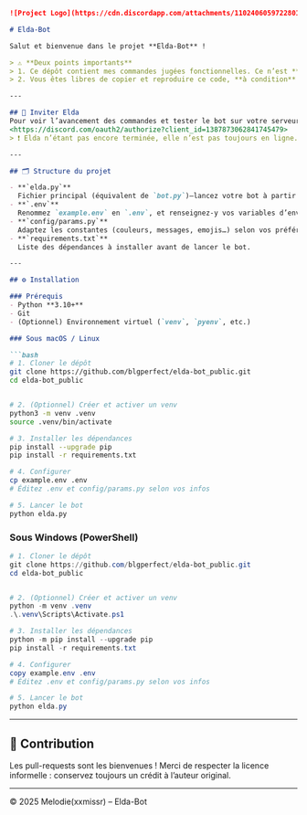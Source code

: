 ````markdown
![Project Logo](https://cdn.discordapp.com/attachments/1102406059722801184/1387886546300043264/0C5431CA-4920-413C-BBC7-0F18DA8C3D15.png)

# Elda-Bot

Salut et bienvenue dans le projet **Elda-Bot** !

> ⚠️ **Deux points importants**  
> 1. Ce dépôt contient mes commandes jugées fonctionnelles. Ce n’est **pas** mon GitHub principal.  
> 2. Vous êtes libres de copier et reproduire ce code, **à condition** d’en garder la paternité (crédit à l’auteur).

---

## 📢 Inviter Elda  
Pour voir l’avancement des commandes et tester le bot sur votre serveur test, ajoutez **Elda** via ce lien :  
<https://discord.com/oauth2/authorize?client_id=1387873062841745479>  
> ❗ Elda n’étant pas encore terminée, elle n’est pas toujours en ligne.

---

## 🗂️ Structure du projet

- **`elda.py`**  
  Fichier principal (équivalent de `bot.py`)—lancez votre bot à partir d’ici.  
- **`.env`**  
  Renommez `example.env` en `.env`, et renseignez-y vos variables d’environnement (token, MongoDB URI, etc.).  
- **`config/params.py`**  
  Adaptez les constantes (couleurs, messages, emojis…) selon vos préférences.  
- **`requirements.txt`**  
  Liste des dépendances à installer avant de lancer le bot.  

---

## ⚙️ Installation

### Prérequis
- Python **3.10+**
- Git
- (Optionnel) Environnement virtuel (`venv`, `pyenv`, etc.)

### Sous macOS / Linux

```bash
# 1. Cloner le dépôt
git clone https://github.com/blgperfect/elda-bot_public.git
cd elda-bot_public


# 2. (Optionnel) Créer et activer un venv
python3 -m venv .venv
source .venv/bin/activate

# 3. Installer les dépendances
pip install --upgrade pip
pip install -r requirements.txt

# 4. Configurer
cp example.env .env
# Éditez .env et config/params.py selon vos infos

# 5. Lancer le bot
python elda.py
````

### Sous Windows (PowerShell)

```powershell
# 1. Cloner le dépôt
git clone https://github.com/blgperfect/elda-bot_public.git
cd elda-bot_public


# 2. (Optionnel) Créer et activer un venv
python -m venv .venv
.\.venv\Scripts\Activate.ps1

# 3. Installer les dépendances
python -m pip install --upgrade pip
pip install -r requirements.txt

# 4. Configurer
copy example.env .env
# Éditez .env et config/params.py selon vos infos

# 5. Lancer le bot
python elda.py
```

---

## 🤝 Contribution

Les pull-requests sont les bienvenues !
Merci de respecter la licence informelle : conservez toujours un crédit à l’auteur original.

---

© 2025 Melodie(xxmissr) – Elda-Bot

```
```
